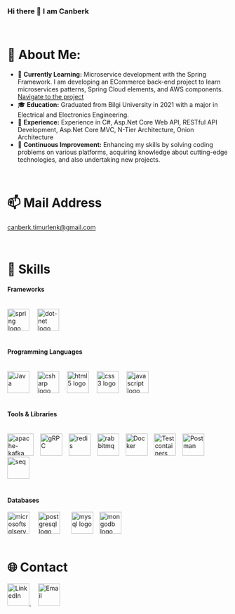### Hi there 👋 I am Canberk

<br>

# 💫 About Me:

* 🔭 **Currently Learning:** Microservice development with the Spring Framework. I am developing an ECommerce back-end project to learn microservices patterns, Spring Cloud elements, and AWS components. [Navigate to the project](https://github.com/CanberkTimurlenk/Spring-Microservices)
* :mortar_board: **Education:** Graduated from Bilgi University in 2021 with a major in Electrical and Electronics Engineering.
* 🌟 **Experience:** Experience in C#, Asp.Net Core Web API, RESTful API Development, Asp.Net Core MVC, N-Tier Architecture, Onion Architecture
* 🏃 **Continuous Improvement:** Enhancing my skills by solving coding problems on various platforms, acquiring knowledge about cutting-edge technologies, and also undertaking new projects.

<br>

# 📫 Mail Address
canberk.timurlenk@gmail.com

<br>

# 🚀 Skills


#### Frameworks

<br>

<div align="left">
  <img title="Spring" src="https://cdn.simpleicons.org/spring/6DB33F" width="50" height="50" alt="spring logo" />
  <img width="10" />
  <img title=".NET" src="https://skillicons.dev/icons?i=dotnet" width="50" height="50" alt="dot-net logo"  />  
<br> 
<br>

#### Programming Languages

<br>

<div align="left">
  <img title="Java" src="https://skillicons.dev/icons?i=java" width="50" height="50 alt="java logo"  />
  <img width="10" />
  <img title="C#" src="https://cdn.jsdelivr.net/gh/devicons/devicon/icons/csharp/csharp-original.svg" width="50" height="50" alt="csharp logo"  />    
  <img width="10" />
  <img title="HTML5" src="https://cdn.jsdelivr.net/gh/devicons/devicon/icons/html5/html5-original.svg" width="50" height="50" alt="html5 logo"  />
  <img width="10" />
  <img title="CSS3" src="https://cdn.jsdelivr.net/gh/devicons/devicon/icons/css3/css3-original.svg" width="50" height="50" alt="css3 logo"  />
  <img width="10" />
  <img title="Javascript" src="https://cdn.jsdelivr.net/gh/devicons/devicon/icons/javascript/javascript-original.svg" width="50" height="50" alt="javascript logo"  />
</div>

<br>

#### Tools & Libraries

<br>

<div align="left">  
  
  <img title="Apache-Kafka" src="https://github.com/CanberkTimurlenk/CanberkTimurlenk/assets/18058846/cecc4ad6-bf4a-427d-9195-fea872b141be" width="60" height="50" alt="apache-kafka"  />
  <img width="7" />
  <img title="gRPC" src="https://github.com/CanberkTimurlenk/CanberkTimurlenk/assets/18058846/3697984b-05b9-4bf0-bd59-99dbbe050ba4" width="50" height="50" alt="gRPC"  />
  <img width="7" />
  <img title="Redis" src="https://cdn.jsdelivr.net/gh/devicons/devicon/icons/redis/redis-original.svg" width="50" height="50" alt="redis"  />
  <img width="7" />
  <img title="RabbitMQ" src="https://cdn.simpleicons.org/rabbitmq/FF6600" width="50" height="50" alt="rabbitmq"  />
  <img width="7" />
  <img title="Docker" src="https://cdn.simpleicons.org/docker/2496ED" width="50" height="50" alt="Docker"  />
  <img width="7" />
  <img title="Testcontainers" src="https://avatars.githubusercontent.com/u/13393021?s=280&v=4" width="50" height="50" alt="Testcontainers"  />
  <img width="7" />
  <img title="Postman" src="https://skillicons.dev/icons?i=postman" width="50" height="50" alt="Postman"  />
  <img width="7" />
  <img title="Seq" src="https://user-images.githubusercontent.com/73644073/262451516-abce2e5e-741e-4fec-a9f2-da3214518d0c.png" width="50" height="50" alt="seq"  />
  <img width="7" />

</div>

<br>

#### Databases

<div align="left">
  <img title="Microsoft SQL Server" src="https://cdn.simpleicons.org/microsoftsqlserver/CC2927" height="50" alt="microsoftsqlserver logo"  />
  <img width="12" />
  <img title="PostgreSQL" src="https://cdn.jsdelivr.net/gh/devicons/devicon/icons/postgresql/postgresql-original.svg" height="50" alt="postgresql logo"  />
  <img width="18" />
  <img title="MySQL" src="https://cdn.jsdelivr.net/gh/devicons/devicon/icons/mysql/mysql-original.svg" height="50" alt="mysql logo"  />
  <img width="6" />
  <img title="MongoDB" src="https://cdn.jsdelivr.net/gh/devicons/devicon/icons/mongodb/mongodb-original.svg" height="50" alt="mongodb logo"  />
  <img width="12" />
</div>

<br>

# 🌐 Contact

<div>
  <a href="https://www.linkedin.com/in/canberk-timurlenk/">
    <img title="LinkedIn" src="https://skillicons.dev/icons?i=linkedin&perline=1" alt="LinkedIn" width="50" height="50" />
  </a>
  <img width="12" />
  <a href="mailto:canberk.timurlenk@gmail.com">
    <img title="Email" src="https://github.com/CanberkTimurlenk/CanberkTimurlenk/assets/18058846/61becbf6-b732-4da5-b08c-6036d95e9f62" alt="Email" width="50" height="50" />
  </a>
</div>










